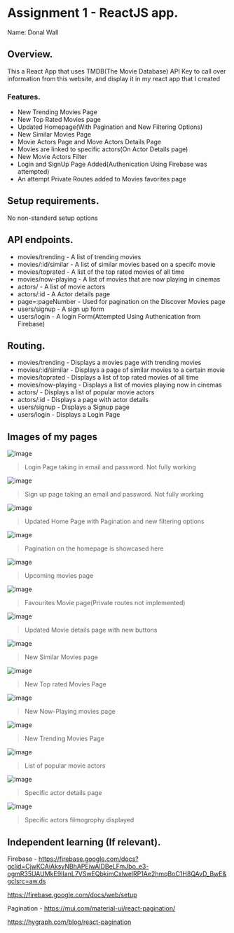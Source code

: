 # Assignment 1 - ReactJS app.

Name: Donal Wall

## Overview.

This a React App that uses TMDB(The Movie Database) API Key to call over information from this website, and display it in my react app that I created

### Features.

+ New Trending Movies Page
+ New Top Rated Movies page
+ Updated Homepage(With Pagination and New Filtering Options)
+ New Similar Movies Page
+ Movie Actors Page and Move Actors Details Page
+ Movies are linked to specific actors(On Actor Details page)
+ New Movie Actors Filter
+ Login and SignUp Page Added(Authenication Using Firebase was attempted)
+ An attempt Private Routes added to Movies favorites page

## Setup requirements.

No non-standerd setup options

## API endpoints.

+ movies/trending -  A list of trending movies
+ movies/:id/similar - A list of similar movies based on a specifc movie
+ movies/toprated -  A list of the top rated movies of all time
+ movies/now-playing - A list of movies that are now playing in cinemas
+ actors/ - A list of movie actors
+ actors/:id - A Actor details page
+ page=:pageNumber - Used for pagination on the Discover Movies page
+ users/signup - A sign up form
+ users/login - A login Form(Attempted Using Authenication from Firebase)

## Routing.

+ movies/trending - Displays a movies page with trending movies
+ movies/:id/similar - Displays a page of similar movies to a certain movie
+ movies/toprated - Displays a list of top rated movies of all time
+ movies/now-playing - Displays a list of movies playing now in cinemas
+ actors/ - Displays a list of popular movie actors
+ actors/:id - Displays a page with actor details
+ users/signup - Displays a Signup page
+ users/login - Displays a Login Page

## Images of my pages
![image](./images/loginpage.png)
>Login Page taking in email and password. Not fully working

![image](./images/signuppage.png)
>Sign up page taking an email and password. Not fully working

![image](./images/updatedhomepage.png)
>Updated Home Page with Pagination and new filtering options

![image](./images/image.png)
>Pagination on the homepage is showcased here

![image](./images/upcomingmoviespage.png)
>Upcoming movies page

![image](./images/favouritesmoviepage.png)
>Favourites Movie page(Private routes not implemented)

![image](./images/moviedetailspage.png)
>Updated Movie details page with new buttons

![image](./images/similarmoviespage.png)
>New Similar Movies page

![image](./images/topratedmovies.png)
>New Top rated Movies Page

![image](./images/nowplayingpage.png)
>New Now-Playing movies page

![image](./images/trendingmoviespage.png)
>New Trending Movies Page

![image](./images/actorslistpage.png)
>List of popular movie actors

![image](./images/actordetailspage.png)
>Specific actor details page

![image](./images/specificactorfilms.png)
>Specific actors filmogrophy displayed


## Independent learning (If relevant).

Firebase - https://firebase.google.com/docs?gclid=CjwKCAiAksyNBhAPEiwAlDBeLFmJbo_e3-ogmR35UAUMkE9IIanL7VSwEQbkimCxlwelRP1Ae2hmqBoC1H8QAvD_BwE&gclsrc=aw.ds

https://firebase.google.com/docs/web/setup

Pagination - https://mui.com/material-ui/react-pagination/

https://hygraph.com/blog/react-pagination

